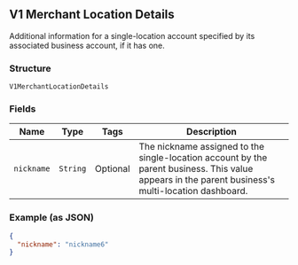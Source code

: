 ## V1 Merchant Location Details

Additional information for a single-location account specified by its associated business account, if it has one.

### Structure

`V1MerchantLocationDetails`

### Fields

| Name | Type | Tags | Description |
|  --- | --- | --- | --- |
| `nickname` | `String` | Optional | The nickname assigned to the single-location account by the parent business. This value appears in the parent business's multi-location dashboard. |

### Example (as JSON)

```json
{
  "nickname": "nickname6"
}
```

